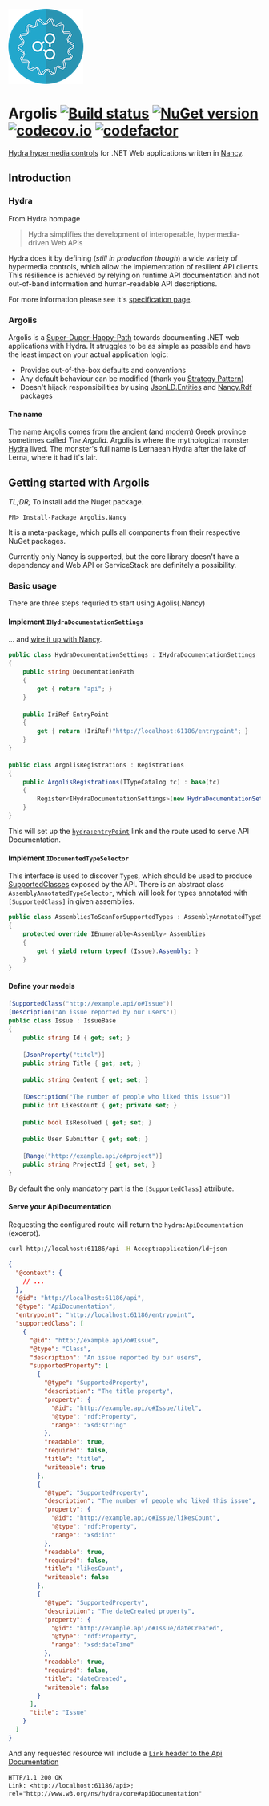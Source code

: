 ![graph icon](https://raw.githubusercontent.com/wikibus/Argolis/master/assets/logo.png)

# Argolis [![Build status][av-badge]][build] [![NuGet version][nancy-badge]][nancy-link] [![codecov.io][cov-badge]][cov-link] [![codefactor][codefactor-badge]][codefactor-link]

[Hydra hypermedia controls][hydra] for .NET Web applications written in [Nancy][nancy].

## Introduction

### Hydra

From Hydra hompage

> Hydra simplifies the development of interoperable, hypermedia-driven Web APIs

Hydra does it by defining (*still in production though*) a wide variety of hypermedia controls, which allow the implementation
of resilient API clients. This resilience is achieved by relying on runtime API documentation and not out-of-band information
and human-readable API descriptions.

For more information please see it's [specification page](http://www.hydra-cg.com/spec/latest/core/).

### Argolis

Argolis is a [Super-Duper-Happy-Path][sdhp] towards documenting .NET web applications with Hydra. It struggles to be as simple as
possible and have the least impact on your actual application logic:

* Provides out-of-the-box defaults and conventions
* Any default behaviour can be modified (thank you [Strategy Pattern][sp])
* Doesn't hijack responsibilities by using [JsonLD.Entities][JsonLD.Entities] and [Nancy.Rdf][Nancy.Rdf] packages

#### The name

The name Argolis comes from the [ancient](https://en.wikipedia.org/wiki/Regions_of_ancient_Greece#Argolis) (and 
[modern](https://en.wikipedia.org/wiki/Argolis)) Greek province sometimes called *The Argolid*. Argolis is where the mythological
monster [Hydra](https://en.wikipedia.org/wiki/Lernaean_Hydra) lived. The monster's full name is Lernaean Hydra after the lake
of Lerna, where it had it's lair.

## Getting started with Argolis

*TL;DR;* To install add the Nuget package.

```
PM> Install-Package Argolis.Nancy
```

It is a meta-package, which pulls all components from their respective NuGet packages.

Currently only Nancy is supported, but the core library doesn't have a dependency and Web API
or ServiceStack are definitely a possibility.

### Basic usage

There are three steps requried to start using Agolis(.Nancy)

#### Implement `IHydraDocumentationSettings`

... and [wire it up with Nancy][Registrations].

``` c#
public class HydraDocumentationSettings : IHydraDocumentationSettings
{
    public string DocumentationPath
    {
        get { return "api"; }
    }

    public IriRef EntryPoint
    {
        get { return (IriRef)"http://localhost:61186/entrypoint"; }
    }
}

public class ArgolisRegistrations : Registrations
{
    public ArgolisRegistrations(ITypeCatalog tc) : base(tc)
    {
        Register<IHydraDocumentationSettings>(new HydraDocumentationSettings());
    }
}
```

This will set up the [`hydra:entryPoint`](http://www.hydra-cg.com/spec/latest/core/#hydra:entrypoint) link and the 
route used to serve API Documentation.

#### Implement `IDocumentedTypeSelector`

This interface is used to discover `Type`s, which should be used to produce [SupportedClasses][sc] exposed by the API.
There is an abstract class `AssemblyAnnotatedTypeSelector`, which will look for types annotated with `[SupportedClass]`
in given assemblies.

``` c#
public class AssembliesToScanForSupportedTypes : AssemblyAnnotatedTypeSelector
{
    protected override IEnumerable<Assembly> Assemblies
    {
        get { yield return typeof (Issue).Assembly; }
    }
}
```

#### Define your models

``` c#
[SupportedClass("http://example.api/o#Issue")]
[Description("An issue reported by our users")]
public class Issue : IssueBase
{
    public string Id { get; set; }
        
    [JsonProperty("titel")]
    public string Title { get; set; }
        
    public string Content { get; set; }
        
    [Description("The number of people who liked this issue")]
    public int LikesCount { get; private set; }

    public bool IsResolved { get; set; }

    public User Submitter { get; set; }

    [Range("http://example.api/o#project")]
    public string ProjectId { get; set; }
}
```

By default the only mandatory part is the `[SupportedClass]` attribute.

#### Serve your ApiDocumentation

Requesting the configured route will return the `hydra:ApiDocumentation` (excerpt).

``` bash
curl http://localhost:61186/api -H Accept:application/ld+json
```

``` json
{
  "@context": {
	// ...
  },
  "@id": "http://localhost:61186/api",
  "@type": "ApiDocumentation",
  "entrypoint": "http://localhost:61186/entrypoint",
  "supportedClass": [
    {
      "@id": "http://example.api/o#Issue",
      "@type": "Class",
      "description": "An issue reported by our users",
      "supportedProperty": [
        {
          "@type": "SupportedProperty",
          "description": "The title property",
          "property": {
            "@id": "http://example.api/o#Issue/titel",
            "@type": "rdf:Property",
            "range": "xsd:string"
          },
          "readable": true,
          "required": false,
          "title": "title",
          "writeable": true
        },
        {
          "@type": "SupportedProperty",
          "description": "The number of people who liked this issue",
          "property": {
            "@id": "http://example.api/o#Issue/likesCount",
            "@type": "rdf:Property",
            "range": "xsd:int"
          },
          "readable": true,
          "required": false,
          "title": "likesCount",
          "writeable": false
        },
        {
          "@type": "SupportedProperty",
          "description": "The dateCreated property",
          "property": {
            "@id": "http://example.api/o#Issue/dateCreated",
            "@type": "rdf:Property",
            "range": "xsd:dateTime"
          },
          "readable": true,
          "required": false,
          "title": "dateCreated",
          "writeable": false
        }
      ],
      "title": "Issue"
    }    
  ]
}
```

And any requested resource will include a [`Link` header to the Api Documentation](http://www.hydra-cg.com/spec/latest/core/#discovering-a-hydra-powered-web-api)

``` http
HTTP/1.1 200 OK
Link: <http://localhost:61186/api>; rel="http://www.w3.org/ns/hydra/core#apiDocumentation"
```

[nancy]: https://github.com/NancyFx/Nancy/
[av-badge]: https://ci.appveyor.com/api/projects/status/1lm9rpx89w10ik6j?svg=true
[build]: https://ci.appveyor.com/project/tpluscode78631/argolis
[core-badge]: https://badge.fury.io/nu/argolis.svg
[core-link]: https://badge.fury.io/nu/argolis
[nancy-badge]: https://badge.fury.io/nu/argolis.nancy.svg
[nancy-link]: https://badge.fury.io/nu/argolis.nancy
[hydra]: http://hydra-cg.com
[sdhp]: https://github.com/NancyFx/Nancy/wiki/Introduction#the-super-duper-happy-path
[sp]: https://en.wikipedia.org/wiki/Strategy_pattern
[JsonLD.Entities]: https://github.com/wikibus/JsonLD.Entities
[Nancy.Rdf]: https://github.com/wikibus/Nancy.Rdf
[sc]: http://www.hydra-cg.com/spec/latest/core/#documenting-a-web-api
[Registrations]: #
[cov-badge]: https://codecov.io/github/wikibus/Argolis/coverage.svg?branch=master
[cov-link]: https://codecov.io/github/wikibus/Argolis?branch=master
[codefactor-badge]: https://www.codefactor.io/repository/github/wikibus/Argolis/badge/master
[codefactor-link]: https://www.codefactor.io/repository/github/wikibus/Argolis/overview/master
